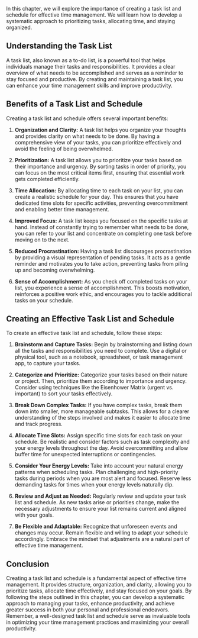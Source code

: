 
In this chapter, we will explore the importance of creating a task list and schedule for effective time management. We will learn how to develop a systematic approach to prioritizing tasks, allocating time, and staying organized.

**Understanding the Task List**
-------------------------------

A task list, also known as a to-do list, is a powerful tool that helps individuals manage their tasks and responsibilities. It provides a clear overview of what needs to be accomplished and serves as a reminder to stay focused and productive. By creating and maintaining a task list, you can enhance your time management skills and improve productivity.

**Benefits of a Task List and Schedule**
----------------------------------------

Creating a task list and schedule offers several important benefits:

1. **Organization and Clarity:** A task list helps you organize your thoughts and provides clarity on what needs to be done. By having a comprehensive view of your tasks, you can prioritize effectively and avoid the feeling of being overwhelmed.

2. **Prioritization:** A task list allows you to prioritize your tasks based on their importance and urgency. By sorting tasks in order of priority, you can focus on the most critical items first, ensuring that essential work gets completed efficiently.

3. **Time Allocation:** By allocating time to each task on your list, you can create a realistic schedule for your day. This ensures that you have dedicated time slots for specific activities, preventing overcommitment and enabling better time management.

4. **Improved Focus:** A task list keeps you focused on the specific tasks at hand. Instead of constantly trying to remember what needs to be done, you can refer to your list and concentrate on completing one task before moving on to the next.

5. **Reduced Procrastination:** Having a task list discourages procrastination by providing a visual representation of pending tasks. It acts as a gentle reminder and motivates you to take action, preventing tasks from piling up and becoming overwhelming.

6. **Sense of Accomplishment:** As you check off completed tasks on your list, you experience a sense of accomplishment. This boosts motivation, reinforces a positive work ethic, and encourages you to tackle additional tasks on your schedule.

**Creating an Effective Task List and Schedule**
------------------------------------------------

To create an effective task list and schedule, follow these steps:

1. **Brainstorm and Capture Tasks:** Begin by brainstorming and listing down all the tasks and responsibilities you need to complete. Use a digital or physical tool, such as a notebook, spreadsheet, or task management app, to capture your tasks.

2. **Categorize and Prioritize:** Categorize your tasks based on their nature or project. Then, prioritize them according to importance and urgency. Consider using techniques like the Eisenhower Matrix (urgent vs. important) to sort your tasks effectively.

3. **Break Down Complex Tasks:** If you have complex tasks, break them down into smaller, more manageable subtasks. This allows for a clearer understanding of the steps involved and makes it easier to allocate time and track progress.

4. **Allocate Time Slots:** Assign specific time slots for each task on your schedule. Be realistic and consider factors such as task complexity and your energy levels throughout the day. Avoid overcommitting and allow buffer time for unexpected interruptions or contingencies.

5. **Consider Your Energy Levels:** Take into account your natural energy patterns when scheduling tasks. Plan challenging and high-priority tasks during periods when you are most alert and focused. Reserve less demanding tasks for times when your energy levels naturally dip.

6. **Review and Adjust as Needed:** Regularly review and update your task list and schedule. As new tasks arise or priorities change, make the necessary adjustments to ensure your list remains current and aligned with your goals.

7. **Be Flexible and Adaptable:** Recognize that unforeseen events and changes may occur. Remain flexible and willing to adapt your schedule accordingly. Embrace the mindset that adjustments are a natural part of effective time management.

**Conclusion**
--------------

Creating a task list and schedule is a fundamental aspect of effective time management. It provides structure, organization, and clarity, allowing you to prioritize tasks, allocate time effectively, and stay focused on your goals. By following the steps outlined in this chapter, you can develop a systematic approach to managing your tasks, enhance productivity, and achieve greater success in both your personal and professional endeavors. Remember, a well-designed task list and schedule serve as invaluable tools in optimizing your time management practices and maximizing your overall productivity.
